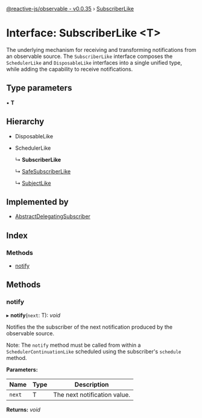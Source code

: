 [@reactive-js/observable - v0.0.35](../README.md) › [SubscriberLike](subscriberlike.md)

# Interface: SubscriberLike <**T**>

The underlying mechanism for receiving and transforming notifications from an
observable source. The `SubscriberLike` interface composes the `SchedulerLike` and
`DisposableLike` interfaces into a single unified type, while adding the capability
to receive notifications.

## Type parameters

▪ **T**

## Hierarchy

* DisposableLike

* SchedulerLike

  ↳ **SubscriberLike**

  ↳ [SafeSubscriberLike](safesubscriberlike.md)

  ↳ [SubjectLike](subjectlike.md)

## Implemented by

* [AbstractDelegatingSubscriber](../classes/abstractdelegatingsubscriber.md)

## Index

### Methods

* [notify](subscriberlike.md#notify)

## Methods

###  notify

▸ **notify**(`next`: T): *void*

Notifies the the subscriber of the next notification produced by the observable source.

Note: The `notify` method must be called from within a `SchedulerContinuationLike`
scheduled using the subscriber's `schedule` method.

**Parameters:**

Name | Type | Description |
------ | ------ | ------ |
`next` | T | The next notification value.  |

**Returns:** *void*
